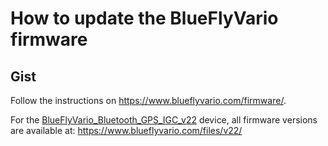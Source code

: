 # How to update the BlueFlyVario firmware

## Gist

Follow the instructions on <https://www.blueflyvario.com/firmware/>.

For the [BlueFlyVario_Bluetooth_GPS_IGC_v22] device, all firmware versions are available at: <https://www.blueflyvario.com/files/v22/>



[BlueFlyVario_Bluetooth_GPS_IGC_v22]: https://www.blueflyvario.com/product/blueflyvario_bluetooth_gps_igc_v22/
